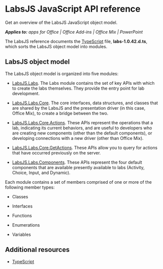 
# LabsJS JavaScript API reference
Get an overview of the LabsJS JavaScript object model.

 _**Applies to:** apps for Office | Office Add-ins | Office Mix | PowerPoint_

The LabsJS reference documents the [TypeScript](http://www.typescriptlang.org/) file, **labs-1.0.42.d.ts**, which sorts the LabsJS object model into modules.

## LabsJS object model

The LabsJS object model is organized into five modules:


- [LabsJS.Labs](../powerpoint/office-mix/reference/labsjs.labs.md). The Labs module contains the set of key APIs with which to create the labs themselves. They provide the entry point for lab development.
    
- [LabsJS.Labs.Core](../powerpoint/office-mix/reference/labsjs.labs.core.md). The core interfaces, data structures, and classes that are shared by the LabsJS and the presentation driver (in this case, Office Mix), to create a bridge between the two.
    
- [LabsJS.Labs.Core.Actions](../powerpoint/office-mix/reference/labsjs.labs.core.actions.md). These APIs represent the operations that a lab, indicating its current behaviors, and are useful to developers who are creating new components (other than the default components), or developing connections with a new driver (other than Office Mix).
    
- [LabsJS.Labs.Core.GetActions](../powerpoint/office-mix/reference/labsjs.labs.core.getactions.md). These APIs allow you to query for actions that have occurred previously on the server.
    
- [LabsJS.Labs.Components](../powerpoint/office-mix/reference/labsjs.labs.components.md). These APIs represent the four default components that are available presently available to labs (Activity, Choice, Input, and Dynamic).
    
Each module contains a set of members comprised of one or more of the following member types:


- Classes
    
- Interfaces
    
- Functions
    
- Enumerations
    
- Variables
    



## Additional resources
<a name="bk_addresources"> </a>


- [TypeScript](http://www.typescriptlang.org/)
    
